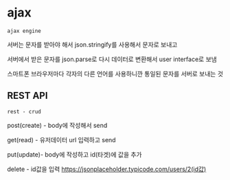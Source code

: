 # ajax
`ajax engine` 

서버는 문자를 받아야 해서 json.stringify를 사용해서 문자로 보내고

서버에서 받은 문자를 json.parse로 다시 데이터로 변환해서 
user interface로 보냄 

스마트폰 브라우저마다 각자의 다른 언어를 사용하니깐 통일된 문자를 서버로 보내는 것


## REST API

`rest - crud` 

post(create) - body에 작성해서 send

get(read) - 유저데이터 url 입력하고 send

put(update)- body에 작성하고 id(타겟)에 값을 추가

delete - id값을 입력 https://jsonplaceholder.typicode.com/users/2(id값)